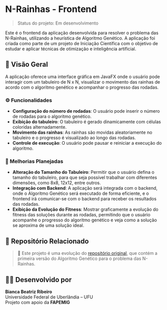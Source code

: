 # N-Rainhas - Frontend

> Status do projeto: Em desenvolvimento

Este é o frontend da aplicação desenvolvida para resolver o problema das N-Rainhas, utilizando a heurística de Algoritmo Genético. A aplicação foi criada como parte de um projeto de Iniciação Científica com o objetivo de estudar e aplicar técnicas de otimização e inteligência artificial.

## 📌 Visão Geral

A aplicação oferece uma interface gráfica em JavaFX onde o usuário pode interagir com um tabuleiro de N x N, visualizar o movimento das rainhas de acordo com o algoritmo genético e acompanhar o progresso das rodadas.

### ⚙️ Funcionalidades

- **Configuração do número de rodadas**: O usuário pode inserir o número de rodadas para o algoritmo genético.
- **Exibição do tabuleiro**: O tabuleiro é gerado dinamicamente com células coloridas alternadamente.
- **Movimento das rainhas**: As rainhas são movidas aleatoriamente no tabuleiro e o progresso é visualizado ao longo das rodadas.
- **Controle de execução**: O usuário pode pausar e reiniciar a execução do algoritmo.

### 🧠 Melhorias Planejadas

- **Alteração do Tamanho do Tabuleiro**: Permitir que o usuário defina o tamanho do tabuleiro, para que seja possível trabalhar com diferentes dimensões, como 8x8, 12x12, entre outros.
- **Integração com Backend**: A aplicação será integrada com o backend, onde o Algoritmo Genético será executado de forma eficiente, e o frontend irá comunicar-se com o backend para receber os resultados das rodadas.
- **Exibição da Evolução do Fitness**: Mostrar graficamente a evolução do fitness das soluções durante as rodadas, permitindo que o usuário acompanhe o progresso do algoritmo genético e veja como a solução se aproxima de uma solução ideal.


## 📎 Repositório Relacionado

> 🔗 Este projeto é uma evolução do [repositório original](https://github.com/brbiancr/NRainhas), que contém a primeira versão do Algoritmo Genético para o problema das N-Rainhas.

## 👩‍💻 Desenvolvido por

**Bianca Beatriz Ribeiro**  
Universidade Federal de Uberlândia – UFU  
Projeto com apoio da **FAPEMIG**

